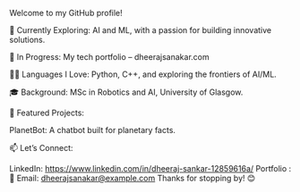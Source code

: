 Welcome to my GitHub profile!

🌱 Currently Exploring: AI and ML, with a passion for building innovative solutions.

🔭 In Progress: My tech portfolio – dheerajsanakar.com

👨‍💻 Languages I Love: Python, C++, and exploring the frontiers of AI/ML.

🎓 Background: MSc in Robotics and AI, University of Glasgow.

🌟 Featured Projects:

PlanetBot: A chatbot built for planetary facts.

📫 Let’s Connect:

LinkedIn: https://www.linkedin.com/in/dheeraj-sankar-12859616a/
Portfolio : 
📧 Email: dheerajsanakar@example.com
Thanks for stopping by! 😊
